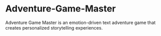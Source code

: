 # Adventure-Game-Master
Adventure Game Master is an emotion-driven text adventure game that creates personalized storytelling experiences.
